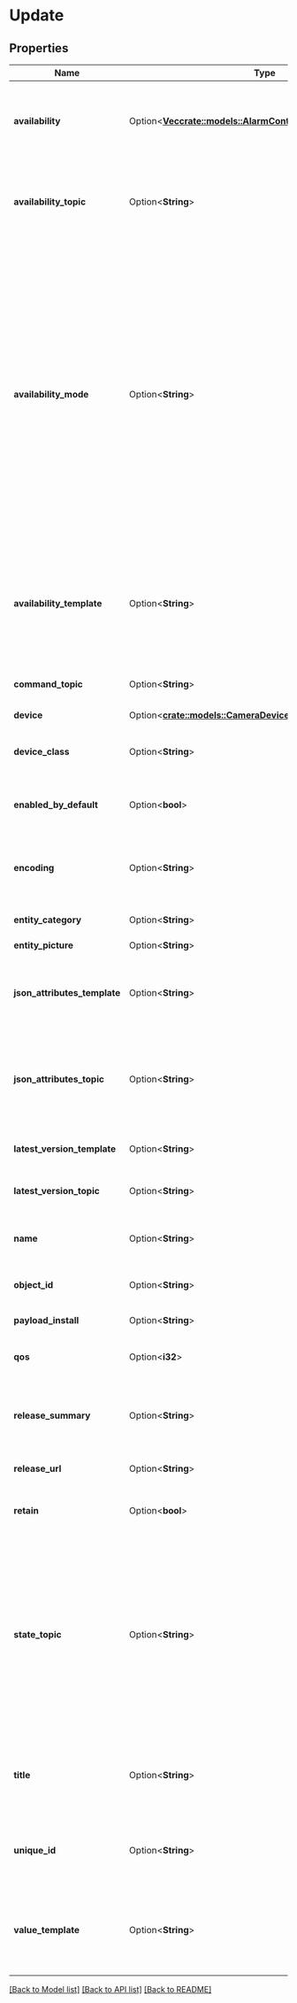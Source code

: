 # Update

## Properties

Name | Type | Description | Notes
------------ | ------------- | ------------- | -------------
**availability** | Option<[**Vec<crate::models::AlarmControlPanelAvailabilityInner>**](AlarmControlPanel_availability_inner.md)> | A list of MQTT topics subscribed to receive availability (online/offline) updates. Must not be used together with `availability_topic`. | [optional]
**availability_topic** | Option<**String**> | The MQTT topic subscribed to receive availability (online/offline) updates. Must not be used together with `availability`. | [optional]
**availability_mode** | Option<**String**> | When `availability` is configured, this controls the conditions needed to set the entity to `available`. Valid entries are `all`, `any`, and `latest`. If set to `all`, `payload_available` must be received on all configured availability topics before the entity is marked as online. If set to `any`, `payload_available` must be received on at least one configured availability topic before the entity is marked as online. If set to `latest`, the last `payload_available` or `payload_not_available` received on any configured availability topic controls the availability. (Default: `latest)` | [optional]
**availability_template** | Option<**String**> | Defines a [template](/docs/configuration/templating/#using-templates-with-the-mqtt-integration) to extract device's availability from the `availability_topic`. To determine the devices's availability result of this template will be compared to `payload_available` and `payload_not_available`. | [optional]
**command_topic** | Option<**String**> | The MQTT topic to publish `payload_install` to start installing process. | [optional]
**device** | Option<[**crate::models::CameraDevice**](Camera_device.md)> |  | [optional]
**device_class** | Option<**String**> | The [type/class](/integrations/update/#device-classes) of the update to set the icon in the frontend. The `device_class` can be `null`. (Default: `None)` | [optional]
**enabled_by_default** | Option<**bool**> | Flag which defines if the entity should be enabled when first added. (Default: `true)` | [optional]
**encoding** | Option<**String**> | The encoding of the payloads received and published messages. Set to `\"\"` to disable decoding of incoming payload. (Default: `utf-8)` | [optional]
**entity_category** | Option<**String**> | The [category](https://developers.home-assistant.io/docs/core/entity#generic-properties) of the entity. (Default: `None)` | [optional]
**entity_picture** | Option<**String**> | Picture URL for the entity. | [optional]
**json_attributes_template** | Option<**String**> | Defines a [template](/docs/configuration/templating/#using-templates-with-the-mqtt-integration) to extract the JSON dictionary from messages received on the `json_attributes_topic`. | [optional]
**json_attributes_topic** | Option<**String**> | The MQTT topic subscribed to receive a JSON dictionary payload and then set as entity attributes. Implies `force_update` of the current select state when a message is received on this topic. | [optional]
**latest_version_template** | Option<**String**> | Defines a [template](/docs/configuration/templating/#using-templates-with-the-mqtt-integration) to extract the latest version value. | [optional]
**latest_version_topic** | Option<**String**> | The MQTT topic subscribed to receive an update of the latest version. | [optional]
**name** | Option<**String**> | The name of the Update. Can be set to `null` if only the device name is relevant. | [optional]
**object_id** | Option<**String**> | Used instead of `name` for automatic generation of `entity_id` | [optional]
**payload_install** | Option<**String**> | The MQTT payload to start installing process. | [optional]
**qos** | Option<**i32**> | The maximum QoS level to be used when receiving and publishing messages. | [optional]
**release_summary** | Option<**String**> | Summary of the release notes or changelog. This is suitable a brief update description of max 255 characters. | [optional]
**release_url** | Option<**String**> | URL to the full release notes of the latest version available. | [optional]
**retain** | Option<**bool**> | If the published message should have the retain flag on or not. | [optional]
**state_topic** | Option<**String**> | The MQTT topic subscribed to receive state updates. The state update may be either JSON or a simple string with `installed_version` value. When a JSON payload is detected, the state value of the JSON payload should supply the `installed_version` and can optional supply: `latest_version`, `title`, `release_summary`, `release_url` or an `entity_picture` URL. | [optional]
**title** | Option<**String**> | Title of the software, or firmware update. This helps to differentiate between the device or entity name versus the title of the software installed. | [optional]
**unique_id** | Option<**String**> | An ID that uniquely identifies this Update. If two Updates have the same unique ID Home Assistant will raise an exception. | [optional]
**value_template** | Option<**String**> | Defines a [template](/docs/configuration/templating/#using-templates-with-the-mqtt-integration) to extract the `installed_version` state value or to render to a valid JSON payload on from the payload received on `state_topic`. | [optional]

[[Back to Model list]](../README.md#documentation-for-models) [[Back to API list]](../README.md#documentation-for-api-endpoints) [[Back to README]](../README.md)


